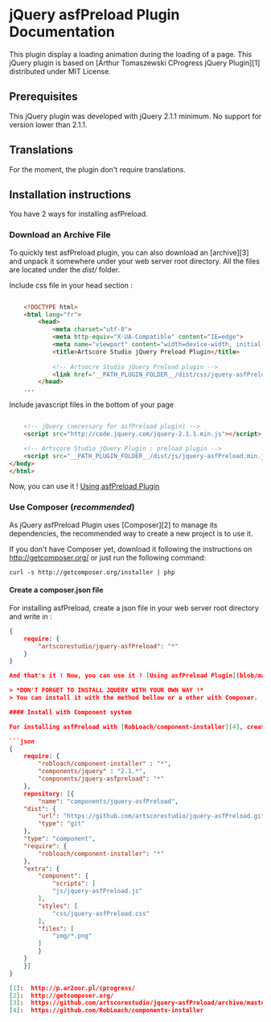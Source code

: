 jQuery asfPreload Plugin Documentation
======================================

This plugin display a loading animation during the loading of a page. This jQuery plugin is based on [Arthur Tomaszewski CProgress jQuery Plugin][1] distributed under MIT License.
 

Prerequisites
-------------

This jQuery plugin was developed with jQuery 2.1.1 minimum. No support for version lower than 2.1.1.  

Translations
------------

For the moment, the plugin don't require translations.

Installation instructions
-------------------------

You have 2 ways for installing asfPreload.

### Download an Archive File

To quickly test asfPreload plugin, you can also download an [archive][3] and unpack it somewhere under your web server root directory.
All the files are located under the *dist/* folder.

Include css file in your head section :

```html

	<!DOCTYPE html>
	<html lang="fr">
		<head>
			<meta charset="utf-8">
			<meta http-equiv="X-UA-Compatible" content="IE=edge">
			<meta name="viewport" content="width=device-width, initial-scale=1">
			<title>Artscore Studio jQuery Preload Plugin</title>
			
			<!-- Artsocre Studio jQuery Preload plugin -->
			<link href="__PATH_PLUGIN_FOLDER__/dist/css/jquery-asfPreload.min.css" rel="stylesheet" />
		</head>
	...
```

Include javascript files in the bottom of your page

```html

	<!-- jQuery (necessary for asfPreload plugin) -->
    <script src="http://code.jquery.com/jquery-2.1.1.min.js"></script>

    <!-- Artscore Studio jQuery Plugin : preload plugin -->
    <script src="__PATH_PLUGIN_FOLDER__/dist/js/jquery-asfPreload.min.js"></script>
</body>
</html>
```

Now, you can use it ! [Using asfPreload Plugin](blob/master/doc/using-plugin.md)

### Use Composer (*recommended*)

As jQuery asfPreload Plugin uses [Composer][2] to manage its dependencies, the recommended way
to create a new project is to use it.

If you don't have Composer yet, download it following the instructions on
http://getcomposer.org/ or just run the following command:

    curl -s http://getcomposer.org/installer | php

#### Create a composer.json file

For installing asfPreload, create a json file in your web server root directory and write in :

```json
{
    require: {
        "artscorestudio/jquery-asfPreload": "*"
    }
}

And that's it ! Now, you can use it ! [Using asfPreload Plugin](blob/master/doc/use-plugin.md)

> *DON'T FORGET TO INSTALL JQUERY WITH YOUR OWN WAY !*
> You can install it with the method bellow or a other with Composer.

#### Install with Component system

For installing asfPreload with [RobLoach/component-installer][4], create a json file in your web server root directory and write in :

```json
{
    require: {
        "robloach/component-installer" : "*",
        "components/jquery" : "2.1.*",
        "components/jquery-asfpreload": "*"
    },
    repository: [{
        "name": "components/jquery-asfPreload",
	"dist": {
	    "url": "https://github.com/artscorestudio/jquery-asfPreload.git",
	    "type": "git"
	},
	"type": "component",	
	"require": {
	    "robloach/component-installer": "*"
	},
	"extra": {
	    "component": {
	        "scripts": [
		    "js/jquery-asfPreload.js"
		],
		"styles": [
		    "css/jquery-asfPreload.css"
		],
		"files": [
		    "img/*.png"
		]
	    }
	}
    }]
}

[1]:  http://p.ar2oor.pl/cprogress/
[2]:  http://getcomposer.org/
[3]:  https://github.com/artscorestudio/jquery-asfPreload/archive/master.zip
[4]:  https://github.com/RobLoach/components-installer
